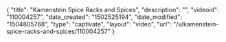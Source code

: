 {
    "title": "Kamenstein Spice Racks and Spices",
    "description": "",
    "videoid": "110004257",
    "date_created": "1502525194",
    "date_modified": "1504805768",
    "type": "captivate",
    "layout": "video",
    "url": "\/v\/kamenstein-spice-racks-and-spices\/110004257"
}